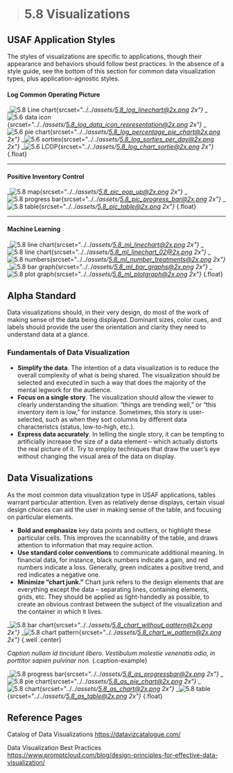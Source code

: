 > # **5.8** Visualizations

## USAF Application Styles

The styles of visualizations are specific to applications, though their appearance and behaviors should follow best practices. In the absence of a style guide, see the bottom of this section for common data visualization types, plus application-agnostic styles.

#### Log Common Operating Picture

_![5.8 Line chart](../_assets/5.8_log_linechart.png){srcset="../../_assets/5.8_log_linechart@2x.png 2x"}_
_![5.6 data icon](../_assets/5.8_log_data_icon_representation.png){srcset="../../_assets/5.8_log_data_icon_representation@2x.png 2x"}_
_![5.6 pie chart](../_assets/5.8_log_percentage_pie_chart.png){srcset="../../_assets/5.8_log_percentage_pie_chart@2x.png 2x"}_
_![5.6 sorties](../_assets/5.8_log_sorties_per_day.png){srcset="../../_assets/5.8_log_sorties_per_day@2x.png 2x"}_
_![5.6 LCOP](../_assets/5.8_log_chart_sortie.png){srcset="../../_assets/5.8_log_chart_sortie@2x.png 2x"}_
{.float}

---

#### Positive Inventory Control

_![5.8 map](../_assets/5.8_pic_pop_up.png){srcset="../../_assets/5.8_pic_pop_up@2x.png 2x"}_
_![5.8 progress bar](../_assets/5.8_pic_progress_bar.png){srcset="../../_assets/5.8_pic_progress_bar@2x.png 2x"}_
_![5.8 table](../_assets/5.8_pic_table.png){srcset="../../_assets/5.8_pic_table@2x.png 2x"}_
{.float}

---

#### Machine Learning

_![5.8 line chart](../_assets/5.8_ml_linechart.png){srcset="../../_assets/5.8_ml_linechart@2x.png 2x"}_
_![5.8 line chart](../_assets/5.8_ml_linechart_02.png){srcset="../../_assets/5.8_ml_linechart_02@2x.png 2x"}_
_![5.8 numbers](../_assets/5.8_ml_number_treatments.png){srcset="../../_assets/5.8_ml_number_treatments@2x.png 2x"}_
_![5.8 bar graph](../_assets/5.8_ml_bar_graphs.png){srcset="../../_assets/5.8_ml_bar_graphs@2x.png 2x"}_
_![5.8 plot graph](../_assets/5.8_ml_plotgraph.png){srcset="../../_assets/5.8_ml_plotgraph@2x.png 2x"}_
{.float}


## Alpha Standard

Data visualizations should, in their very design, do most of the work of making sense of the data being displayed. Dominant sizes, color cues, and labels should provide the user the orientation and clarity they need to understand data at a glance. 

### Fundamentals of Data Visualization

- **Simplify the data**. The intention of a data visualization is to reduce the overall complexity of what is being shared. The visualization should be selected and executed in such a way that does the majority of the mental legwork for the audience.
- **Focus on a single story**. The visualization should allow the viewer to clearly understanding the situation: “things are trending well,” or “this inventory item is low,” for instance. Sometimes, this story is user-selected, such as when they sort columns by different data characteristcs (status, low-to-high, etc.).
- **Express data accurately**. In telling the single story, it can be tempting to artificially increase the size of a data element – which actually distorts the real picture of it. Try to employ techniques that draw the user’s eye without changing the visual area of the data on display.

## Data Visualizations

As the most common data visualization type in USAF applications, tables warrant particular attention. Even as relatively dense displays, certain visual design choices can aid the user in making sense of the table, and focusing on particular elements.

- **Bold and emphasize** key data points and outliers, or highlight these particular cells. This improves the scannability of the table, and draws attention to information that may require action.
- **Use standard color conventions** to communicate additional meaning. In financial data, for instance, black numbers indicate a gain, and red numbers indicate a loss. Generally, green indicates a positive trend, and red indicates a negative one.
- **Minimize “chart junk.”** Chart junk refers to the design elements that are everything except the data – separating lines, containing elements, grids, etc. They should be applied as light-handedly as possible, to create an obvious contrast between the subject of the visualization and the container in which it lives.

_![5.8 bar chart](../_assets/5.8_chart_without_pattern.png){srcset="../../_assets/5.8_chart_without_pattern@2x.png 2x"}_
_![5.8 chart pattern](../_assets/5.8_chart_w_pattern.png){srcset="../../_assets/5.8_chart_w_pattern@2x.png 2x"}_
{.well .center}

_Caption nullam id tincidunt libero. Vestibulum molestie venenatis odio, in porttitor sapien pulvinar non._
{.caption-example}

_![5.8 progress bar](../_assets/5.8_as_progressbar.png){srcset="../../_assets/5.8_as_progressbar@2x.png 2x"}_
_![5.8 pie chart](../_assets/5.8_as_pie_chart.png){srcset="../../_assets/5.8_as_pie_chart@2x.png 2x"}_
_![5.8 chart](../_assets/5.8_as_chart.png){srcset="../../_assets/5.8_as_chart@2x.png 2x"}_
_![5.8 table](../_assets/5.8_as_table.png){srcset="../../_assets/5.8_as_table@2x.png 2x"}_
{.float}


## Reference Pages

Catalog of Data Visualizations
https://datavizcatalogue.com/
 
Data Visualization Best Practices
https://www.promptcloud.com/blog/design-principles-for-effective-data-visualization/
 
 
 